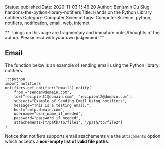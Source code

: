 Status: published
Date: 2020-11-03 15:46:20
Author: Benjamin Du
Slug: handons-the-python-library-notifiers
Title: Hands on the Python Library notifiers
Category: Computer Science
Tags: Computer Science, python, notifiers, notification, email, web, internet

**
Things on this page are fragmentary and immature notes/thoughts of the author.
Please read with your own judgement!
**

## Email

The function below is an example of sending email using the Python library notifiers.

    :::python
    import notifiers
    notifiers.get_notifier("email").notify(
        from_="sender@domain.com",
        to=["recipient1@domain.com", "recipient2@domain.com"],
        subject="Example of Sending Email Using notifiers",
        message="This is a testing email.",
        host="smtp.domain.com",
        username="user_name_if_needed",
        password="password_if_needed",
        attachements=["/path/to/file1", "/path/to/file2"]
    )

Notice that notifiers supports email attachements via the `attachments` option
which accepts a **non-empty list of valid file paths**.